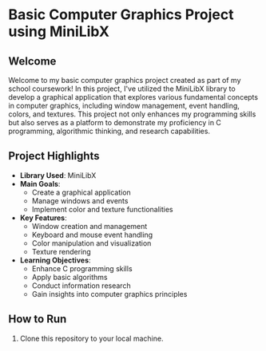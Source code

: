 # Basic Computer Graphics Project using MiniLibX

## Welcome

Welcome to my basic computer graphics project created as part of my school coursework! In this project, I've utilized the MiniLibX library to develop a graphical application that explores various fundamental concepts in computer graphics, including window management, event handling, colors, and textures. This project not only enhances my programming skills but also serves as a platform to demonstrate my proficiency in C programming, algorithmic thinking, and research capabilities.

## Project Highlights

- **Library Used**: MiniLibX
- **Main Goals**:
  - Create a graphical application
  - Manage windows and events
  - Implement color and texture functionalities
- **Key Features**:
  - Window creation and management
  - Keyboard and mouse event handling
  - Color manipulation and visualization
  - Texture rendering
- **Learning Objectives**:
  - Enhance C programming skills
  - Apply basic algorithms
  - Conduct information research
  - Gain insights into computer graphics principles

## How to Run

1. Clone this repository to your local machine.
